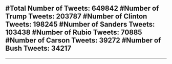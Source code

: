 #Total Number of Tweets: 649842 
#Number of Trump Tweets: 203787
#Number of Clinton Tweets: 198245
#Number of Sanders Tweets: 103438
#Number of Rubio Tweets: 70885
#Number of Carson Tweets: 39272
#Number of Bush Tweets: 34217
---
---
